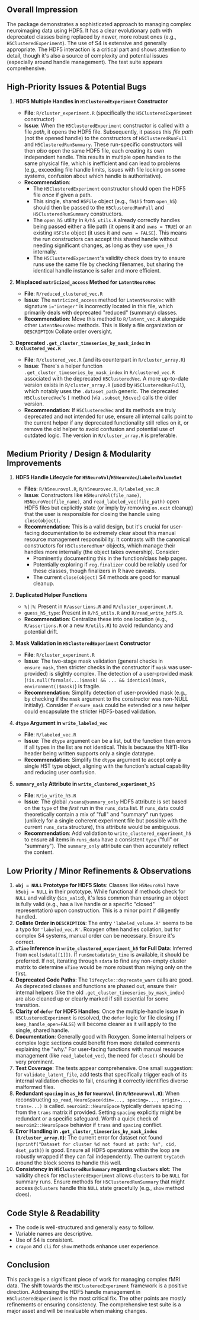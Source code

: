 
## Overall Impression

The package demonstrates a sophisticated approach to managing complex neuroimaging data using HDF5. It has a clear evolutionary path with deprecated classes being replaced by newer, more robust ones (e.g., `H5ClusteredExperiment`). The use of S4 is extensive and generally appropriate. The HDF5 interaction is a critical part and shows attention to detail, though it's also a source of complexity and potential issues (especially around handle management). The test suite appears comprehensive.

## High-Priority Issues & Potential Bugs

1.  **HDF5 Multiple Handles in `H5ClusteredExperiment` Constructor**
    *   **File**: `R/cluster_experiment.R` (specifically the `H5ClusteredExperiment` constructor)
    *   **Issue**: When the `H5ClusteredExperiment` constructor is called with a file *path*, it opens the HDF5 file. Subsequently, it passes this *file path* (not the opened handle) to the constructors of `H5ClusteredRunFull` and `H5ClusteredRunSummary`. These run-specific constructors will then *also* open the same HDF5 file, each creating its own independent handle. This results in multiple open handles to the same physical file, which is inefficient and can lead to problems (e.g., exceeding file handle limits, issues with file locking on some systems, confusion about which handle is authoritative).
    *   **Recommendation**:
        *   The `H5ClusteredExperiment` constructor should open the HDF5 file *once* if given a path.
        *   This single, shared `H5File` object (e.g., `fh$h5` from `open_h5`) should then be passed to the `H5ClusteredRunFull` and `H5ClusteredRunSummary` constructors.
        *   The `open_h5` utility in `R/h5_utils.R` already correctly handles being passed either a file path (it opens it and `owns = TRUE`) or an existing `H5File` object (it uses it and `owns = FALSE`). This means the run constructors can accept this shared handle without needing significant changes, as long as they use `open_h5` internally.
        *   The `H5ClusteredExperiment`'s validity check does try to ensure runs use the same file by checking filenames, but sharing the identical handle instance is safer and more efficient.

2.  **Misplaced `matricized_access` Method for `LatentNeuroVec`**
    *   **File**: `R/reduced_clustered_vec.R`
    *   **Issue**: The `matricized_access` method for `LatentNeuroVec` with signature `i="integer"` is incorrectly located in this file, which primarily deals with deprecated "reduced" (summary) classes.
    *   **Recommendation**: Move this method to `R/latent_vec.R` alongside other `LatentNeuroVec` methods. This is likely a file organization or `DESCRIPTION` Collate order oversight.

3.  **Deprecated `.get_cluster_timeseries_by_mask_index` in `R/clustered_vec.R`**
    *   **File**: `R/clustered_vec.R` (and its counterpart in `R/cluster_array.R`)
    *   **Issue**: There's a helper function `.get_cluster_timeseries_by_mask_index` in `R/clustered_vec.R` associated with the deprecated `H5ClusteredVec`. A more up-to-date version exists in `R/cluster_array.R` (used by `H5ClusteredRunFull`), which notably uses the `.dataset_path` generic. The deprecated `H5ClusteredVec`'s `[` method (via `.subset_h5cvec`) calls the older version.
    *   **Recommendation**: If `H5ClusteredVec` and its methods are truly deprecated and not intended for use, ensure all internal calls point to the current helper if any deprecated functionality still relies on it, or remove the old helper to avoid confusion and potential use of outdated logic. The version in `R/cluster_array.R` is preferable.

## Medium Priority / Design & Modularity Improvements

1.  **HDF5 Handle Lifecycle for `H5NeuroVol`/`H5NeuroVec`/`LabeledVolumeSet`**
    *   **Files**: `R/h5neurovol.R`, `R/h5neurovec.R`, `R/labeled_vec.R`
    *   **Issue**: Constructors like `H5NeuroVol(file_name)`, `H5NeuroVec(file_name)`, and `read_labeled_vec(file_path)` open HDF5 files but explicitly state (or imply by removing `on.exit` cleanup) that the user is responsible for closing the handle using `close(object)`.
    *   **Recommendation**: This is a valid design, but it's crucial for user-facing documentation to be extremely clear about this manual resource management responsibility. It contrasts with the canonical constructors for `H5ClusteredRun*` objects, which manage their handles more internally (the object takes ownership). Consider:
        *   Prominently documenting this in the function/class help pages.
        *   Potentially exploring if `reg.finalizer` could be reliably used for these classes, though finalizers in R have caveats.
        *   The current `close(object)` S4 methods are good for manual cleanup.

2.  **Duplicated Helper Functions**
    *   `%||%`: Present in `R/assertions.R` and `R/cluster_experiment.R`.
    *   `guess_h5_type`: Present in `R/h5_utils.R` and `R/read_write_hdf5.R`.
    *   **Recommendation**: Centralize these into one location (e.g., `R/assertions.R` or a new `R/utils.R`) to avoid redundancy and potential drift.

3.  **Mask Validation in `H5ClusteredExperiment` Constructor**
    *   **File**: `R/cluster_experiment.R`
    *   **Issue**: The two-stage mask validation (general checks in `ensure_mask`, then stricter checks in the constructor if `mask` was user-provided) is slightly complex. The detection of a user-provided mask (`!is.null(formals(...)$mask) && ... && identical(mask, environment()$mask)`) is fragile.
    *   **Recommendation**: Simplify detection of user-provided mask (e.g., by checking if the `mask` argument to the constructor was non-NULL initially). Consider if `ensure_mask` could be extended or a new helper could encapsulate the stricter HDF5-based validation.

4.  **`dtype` Argument in `write_labeled_vec`**
    *   **File**: `R/labeled_vec.R`
    *   **Issue**: The `dtype` argument can be a list, but the function then errors if all types in the list are not identical. This is because the NIfTI-like header being written supports only a single datatype.
    *   **Recommendation**: Simplify the `dtype` argument to accept only a single H5T type object, aligning with the function's actual capability and reducing user confusion.

5.  **`summary_only` Attribute in `write_clustered_experiment_h5`**
    *   **File**: `R/io_write_h5.R`
    *   **Issue**: The global `/scans@summary_only` HDF5 attribute is set based on the `type` of the *first* run in the `runs_data` list. If `runs_data` could theoretically contain a mix of "full" and "summary" run types (unlikely for a single coherent experiment file but possible with the current `runs_data` structure), this attribute would be ambiguous.
    *   **Recommendation**: Add validation to `write_clustered_experiment_h5` to ensure all items in `runs_data` have a consistent `type` ("full" or "summary"). The `summary_only` attribute can then accurately reflect the content.

## Low Priority / Minor Refinements & Observations

1.  **`obj = NULL` Prototype for HDF5 Slots**: Classes like `H5NeuroVol` have `h5obj = NULL` in their prototype. While functional if methods check for `NULL` and validity (`$is_valid`), it's less common than ensuring an object is fully valid (e.g., has a live handle or a specific "closed" representation) upon construction. This is a minor point if diligently handled.
2.  **Collate Order in `DESCRIPTION`**: The entry `'labeled_volume.R'` seems to be a typo for `'labeled_vec.R'`. Roxygen often handles collation, but for complex S4 systems, manual order can be necessary. Ensure it's correct.
3.  **`nTime` Inference in `write_clustered_experiment_h5` for Full Data**: Inferred from `ncol(sdata[[1]])`. If `run$metadata$n_time` is available, it should be preferred. If not, iterating through `sdata` to find any non-empty cluster matrix to determine `nTime` would be more robust than relying only on the first.
4.  **Deprecated Code Paths**: The `lifecycle::deprecate_warn` calls are good. As deprecated classes and functions are phased out, ensure their internal helpers (like the old `.get_cluster_timeseries_by_mask_index`) are also cleaned up or clearly marked if still essential for some transition.
5.  **Clarity of `defer` for HDF5 Handles**: Once the multiple-handle issue in `H5ClusteredExperiment` is resolved, the `defer` logic for file closing (if `keep_handle_open=FALSE`) will become clearer as it will apply to the single, shared handle.
6.  **Documentation**: Generally good with Roxygen. Some internal helpers or complex logic sections could benefit from more detailed comments explaining the "why." For user-facing functions with manual resource management (like `read_labeled_vec`), the need for `close()` should be very prominent.
7.  **Test Coverage**: The tests appear comprehensive. One small suggestion: for `validate_latent_file`, add tests that specifically trigger each of its internal validation checks to fail, ensuring it correctly identifies diverse malformed files.
8.  **Redundant `spacing` in `as_h5` for `NeuroVol` (in `R/h5neurovol.R`)**: When reconstructing `sp_read`, `NeuroSpace(dim=..., spacing=..., origin=..., trans=...)` is called. `neuroim2::NeuroSpace` typically derives spacing from the `trans` matrix if provided. Setting `spacing` explicitly might be redundant or a specific safeguard. Worth a quick check of `neuroim2::NeuroSpace` behavior if `trans` and `spacing` conflict.
9.  **Error Handling in `.get_cluster_timeseries_by_mask_index` (`R/cluster_array.R`)**: The current error for dataset not found (`sprintf("Dataset for cluster %d not found at path: %s", cid, dset_path)`) is good. Ensure all HDF5 operations within the loop are robustly wrapped if they can fail independently. The current `tryCatch` around the block seems to handle this well.
10. **Consistency in `H5ClusteredRunSummary` regarding `clusters` slot**: The validity check for `H5ClusteredExperiment` allows `clusters` to be `NULL` for summary runs. Ensure methods for `H5ClusteredRunSummary` that might access `@clusters` handle this `NULL` state gracefully (e.g., `show` method does).

## Code Style & Readability

*   The code is well-structured and generally easy to follow.
*   Variable names are descriptive.
*   Use of S4 is consistent.
*   `crayon` and `cli` for `show` methods enhance user experience.

## Conclusion

This package is a significant piece of work for managing complex fMRI data. The shift towards the `H5ClusteredExperiment` framework is a positive direction. Addressing the HDF5 handle management in `H5ClusteredExperiment` is the most critical fix. The other points are mostly refinements or ensuring consistency. The comprehensive test suite is a major asset and will be invaluable when making changes.